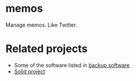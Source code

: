memos
=====

Manage memos. Like Twitter.

# Related projects

* Some of the software listed in [backup software](https://github.com/albertz/wiki/blob/master/backup-software.md)
* [Solid project](https://solidproject.org/)
